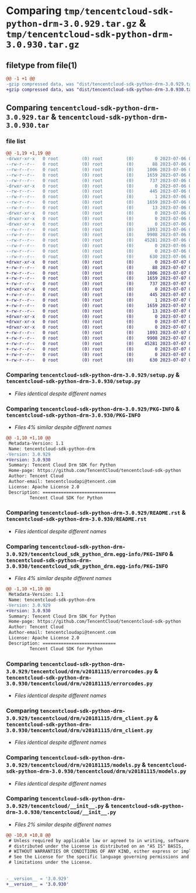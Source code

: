 # Comparing `tmp/tencentcloud-sdk-python-drm-3.0.929.tar.gz` & `tmp/tencentcloud-sdk-python-drm-3.0.930.tar.gz`

## filetype from file(1)

```diff
@@ -1 +1 @@
-gzip compressed data, was "dist/tencentcloud-sdk-python-drm-3.0.929.tar", last modified: Thu Jul  6 00:25:11 2023, max compression
+gzip compressed data, was "dist/tencentcloud-sdk-python-drm-3.0.930.tar", last modified: Fri Jul  7 00:22:47 2023, max compression
```

## Comparing `tencentcloud-sdk-python-drm-3.0.929.tar` & `tencentcloud-sdk-python-drm-3.0.930.tar`

### file list

```diff
@@ -1,19 +1,19 @@
-drwxr-xr-x   0 root         (0) root         (0)        0 2023-07-06 00:25:11.000000 tencentcloud-sdk-python-drm-3.0.929/
--rw-r--r--   0 root         (0) root         (0)       88 2023-07-06 00:25:11.000000 tencentcloud-sdk-python-drm-3.0.929/setup.cfg
--rw-r--r--   0 root         (0) root         (0)     1006 2023-07-06 00:25:10.000000 tencentcloud-sdk-python-drm-3.0.929/setup.py
--rw-r--r--   0 root         (0) root         (0)     1659 2023-07-06 00:25:11.000000 tencentcloud-sdk-python-drm-3.0.929/PKG-INFO
--rw-r--r--   0 root         (0) root         (0)      737 2023-07-06 00:25:10.000000 tencentcloud-sdk-python-drm-3.0.929/README.rst
-drwxr-xr-x   0 root         (0) root         (0)        0 2023-07-06 00:25:11.000000 tencentcloud-sdk-python-drm-3.0.929/tencentcloud_sdk_python_drm.egg-info/
--rw-r--r--   0 root         (0) root         (0)      445 2023-07-06 00:25:11.000000 tencentcloud-sdk-python-drm-3.0.929/tencentcloud_sdk_python_drm.egg-info/SOURCES.txt
--rw-r--r--   0 root         (0) root         (0)        1 2023-07-06 00:25:11.000000 tencentcloud-sdk-python-drm-3.0.929/tencentcloud_sdk_python_drm.egg-info/dependency_links.txt
--rw-r--r--   0 root         (0) root         (0)     1659 2023-07-06 00:25:11.000000 tencentcloud-sdk-python-drm-3.0.929/tencentcloud_sdk_python_drm.egg-info/PKG-INFO
--rw-r--r--   0 root         (0) root         (0)       13 2023-07-06 00:25:11.000000 tencentcloud-sdk-python-drm-3.0.929/tencentcloud_sdk_python_drm.egg-info/top_level.txt
-drwxr-xr-x   0 root         (0) root         (0)        0 2023-07-06 00:25:11.000000 tencentcloud-sdk-python-drm-3.0.929/tencentcloud/
-drwxr-xr-x   0 root         (0) root         (0)        0 2023-07-06 00:25:11.000000 tencentcloud-sdk-python-drm-3.0.929/tencentcloud/drm/
-drwxr-xr-x   0 root         (0) root         (0)        0 2023-07-06 00:25:11.000000 tencentcloud-sdk-python-drm-3.0.929/tencentcloud/drm/v20181115/
--rw-r--r--   0 root         (0) root         (0)     1093 2023-07-06 00:25:10.000000 tencentcloud-sdk-python-drm-3.0.929/tencentcloud/drm/v20181115/errorcodes.py
--rw-r--r--   0 root         (0) root         (0)     9908 2023-07-06 00:25:10.000000 tencentcloud-sdk-python-drm-3.0.929/tencentcloud/drm/v20181115/drm_client.py
--rw-r--r--   0 root         (0) root         (0)    45281 2023-07-06 00:25:10.000000 tencentcloud-sdk-python-drm-3.0.929/tencentcloud/drm/v20181115/models.py
--rw-r--r--   0 root         (0) root         (0)        0 2023-07-06 00:25:10.000000 tencentcloud-sdk-python-drm-3.0.929/tencentcloud/drm/v20181115/__init__.py
--rw-r--r--   0 root         (0) root         (0)        0 2023-07-06 00:25:10.000000 tencentcloud-sdk-python-drm-3.0.929/tencentcloud/drm/__init__.py
--rw-r--r--   0 root         (0) root         (0)      630 2023-07-06 00:25:10.000000 tencentcloud-sdk-python-drm-3.0.929/tencentcloud/__init__.py
+drwxr-xr-x   0 root         (0) root         (0)        0 2023-07-07 00:22:47.000000 tencentcloud-sdk-python-drm-3.0.930/
+-rw-r--r--   0 root         (0) root         (0)       88 2023-07-07 00:22:47.000000 tencentcloud-sdk-python-drm-3.0.930/setup.cfg
+-rw-r--r--   0 root         (0) root         (0)     1006 2023-07-07 00:22:47.000000 tencentcloud-sdk-python-drm-3.0.930/setup.py
+-rw-r--r--   0 root         (0) root         (0)     1659 2023-07-07 00:22:47.000000 tencentcloud-sdk-python-drm-3.0.930/PKG-INFO
+-rw-r--r--   0 root         (0) root         (0)      737 2023-07-07 00:22:47.000000 tencentcloud-sdk-python-drm-3.0.930/README.rst
+drwxr-xr-x   0 root         (0) root         (0)        0 2023-07-07 00:22:47.000000 tencentcloud-sdk-python-drm-3.0.930/tencentcloud_sdk_python_drm.egg-info/
+-rw-r--r--   0 root         (0) root         (0)      445 2023-07-07 00:22:47.000000 tencentcloud-sdk-python-drm-3.0.930/tencentcloud_sdk_python_drm.egg-info/SOURCES.txt
+-rw-r--r--   0 root         (0) root         (0)        1 2023-07-07 00:22:47.000000 tencentcloud-sdk-python-drm-3.0.930/tencentcloud_sdk_python_drm.egg-info/dependency_links.txt
+-rw-r--r--   0 root         (0) root         (0)     1659 2023-07-07 00:22:47.000000 tencentcloud-sdk-python-drm-3.0.930/tencentcloud_sdk_python_drm.egg-info/PKG-INFO
+-rw-r--r--   0 root         (0) root         (0)       13 2023-07-07 00:22:47.000000 tencentcloud-sdk-python-drm-3.0.930/tencentcloud_sdk_python_drm.egg-info/top_level.txt
+drwxr-xr-x   0 root         (0) root         (0)        0 2023-07-07 00:22:47.000000 tencentcloud-sdk-python-drm-3.0.930/tencentcloud/
+drwxr-xr-x   0 root         (0) root         (0)        0 2023-07-07 00:22:47.000000 tencentcloud-sdk-python-drm-3.0.930/tencentcloud/drm/
+drwxr-xr-x   0 root         (0) root         (0)        0 2023-07-07 00:22:47.000000 tencentcloud-sdk-python-drm-3.0.930/tencentcloud/drm/v20181115/
+-rw-r--r--   0 root         (0) root         (0)     1093 2023-07-07 00:22:47.000000 tencentcloud-sdk-python-drm-3.0.930/tencentcloud/drm/v20181115/errorcodes.py
+-rw-r--r--   0 root         (0) root         (0)     9908 2023-07-07 00:22:47.000000 tencentcloud-sdk-python-drm-3.0.930/tencentcloud/drm/v20181115/drm_client.py
+-rw-r--r--   0 root         (0) root         (0)    45281 2023-07-07 00:22:47.000000 tencentcloud-sdk-python-drm-3.0.930/tencentcloud/drm/v20181115/models.py
+-rw-r--r--   0 root         (0) root         (0)        0 2023-07-07 00:22:47.000000 tencentcloud-sdk-python-drm-3.0.930/tencentcloud/drm/v20181115/__init__.py
+-rw-r--r--   0 root         (0) root         (0)        0 2023-07-07 00:22:47.000000 tencentcloud-sdk-python-drm-3.0.930/tencentcloud/drm/__init__.py
+-rw-r--r--   0 root         (0) root         (0)      630 2023-07-07 00:22:47.000000 tencentcloud-sdk-python-drm-3.0.930/tencentcloud/__init__.py
```

### Comparing `tencentcloud-sdk-python-drm-3.0.929/setup.py` & `tencentcloud-sdk-python-drm-3.0.930/setup.py`

 * *Files identical despite different names*

### Comparing `tencentcloud-sdk-python-drm-3.0.929/PKG-INFO` & `tencentcloud-sdk-python-drm-3.0.930/PKG-INFO`

 * *Files 4% similar despite different names*

```diff
@@ -1,10 +1,10 @@
 Metadata-Version: 1.1
 Name: tencentcloud-sdk-python-drm
-Version: 3.0.929
+Version: 3.0.930
 Summary: Tencent Cloud Drm SDK for Python
 Home-page: https://github.com/TencentCloud/tencentcloud-sdk-python
 Author: Tencent Cloud
 Author-email: tencentcloudapi@tencent.com
 License: Apache License 2.0
 Description: ============================
         Tencent Cloud SDK for Python
```

### Comparing `tencentcloud-sdk-python-drm-3.0.929/README.rst` & `tencentcloud-sdk-python-drm-3.0.930/README.rst`

 * *Files identical despite different names*

### Comparing `tencentcloud-sdk-python-drm-3.0.929/tencentcloud_sdk_python_drm.egg-info/PKG-INFO` & `tencentcloud-sdk-python-drm-3.0.930/tencentcloud_sdk_python_drm.egg-info/PKG-INFO`

 * *Files 4% similar despite different names*

```diff
@@ -1,10 +1,10 @@
 Metadata-Version: 1.1
 Name: tencentcloud-sdk-python-drm
-Version: 3.0.929
+Version: 3.0.930
 Summary: Tencent Cloud Drm SDK for Python
 Home-page: https://github.com/TencentCloud/tencentcloud-sdk-python
 Author: Tencent Cloud
 Author-email: tencentcloudapi@tencent.com
 License: Apache License 2.0
 Description: ============================
         Tencent Cloud SDK for Python
```

### Comparing `tencentcloud-sdk-python-drm-3.0.929/tencentcloud/drm/v20181115/errorcodes.py` & `tencentcloud-sdk-python-drm-3.0.930/tencentcloud/drm/v20181115/errorcodes.py`

 * *Files identical despite different names*

### Comparing `tencentcloud-sdk-python-drm-3.0.929/tencentcloud/drm/v20181115/drm_client.py` & `tencentcloud-sdk-python-drm-3.0.930/tencentcloud/drm/v20181115/drm_client.py`

 * *Files identical despite different names*

### Comparing `tencentcloud-sdk-python-drm-3.0.929/tencentcloud/drm/v20181115/models.py` & `tencentcloud-sdk-python-drm-3.0.930/tencentcloud/drm/v20181115/models.py`

 * *Files identical despite different names*

### Comparing `tencentcloud-sdk-python-drm-3.0.929/tencentcloud/__init__.py` & `tencentcloud-sdk-python-drm-3.0.930/tencentcloud/__init__.py`

 * *Files 2% similar despite different names*

```diff
@@ -10,8 +10,8 @@
 # Unless required by applicable law or agreed to in writing, software
 # distributed under the License is distributed on an "AS IS" BASIS,
 # WITHOUT WARRANTIES OR CONDITIONS OF ANY KIND, either express or implied.
 # See the License for the specific language governing permissions and
 # limitations under the License.
 
 
-__version__ = '3.0.929'
+__version__ = '3.0.930'
```

